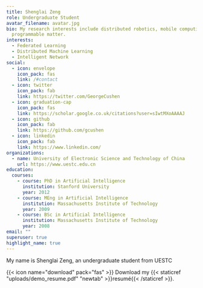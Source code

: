 ```yaml
---
title: Shenglai Zeng
role: Undergraduate Student
avatar_filename: avatar.jpg
bio: My research interests include distributed robotics, mobile computing and
  programmable matter.
interests:
  - Federated Learning
  - Distributed Machine Learning
  - Intelligent Network
social:
  - icon: envelope
    icon_pack: fas
    link: /#contact
  - icon: twitter
    icon_pack: fab
    link: https://twitter.com/GeorgeCushen
  - icon: graduation-cap
    icon_pack: fas
    link: https://scholar.google.co.uk/citations?user=sIwtMXoAAAAJ
  - icon: github
    icon_pack: fab
    link: https://github.com/gcushen
  - icon: linkedin
    icon_pack: fab
    link: https://www.linkedin.com/
organizations:
  - name: University of Electronic Science and Technology of China
    url: https://www.uestc.edu.cn
education:
  courses:
    - course: PhD in Artificial Intelligence
      institution: Stanford University
      year: 2012
    - course: MEng in Artificial Intelligence
      institution: Massachusetts Institute of Technology
      year: 2009
    - course: BSc in Artificial Intelligence
      institution: Massachusetts Institute of Technology
      year: 2008
email: ""
superuser: true
highlight_name: true
---
```

My name is Shenglai Zeng, an undergraduate student from UESTC

{{< icon name="download" pack="fas" >}} Download my {{< staticref "uploads/demo_resume.pdf" "newtab" >}}resumé{{< /staticref >}}.
